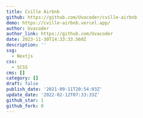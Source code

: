 ```yaml
---
title: Cville Airbnb
github: https://github.com/Uvacoder/cville-airbnb
demo: https://cville-airbnb.vercel.app/
author: Uvacoder
author_link: https://github.com/Uvacoder
date: 2023-11-30T14:33:33.560Z
description: ''
ssg:
  - Nextjs
css:
  - SCSS
cms: []
category: []
draft: false
publish_date: '2021-09-11T20:54:03Z'
update_date: '2022-02-12T07:33:33Z'
github_star: 1
github_fork: 0
---
```

